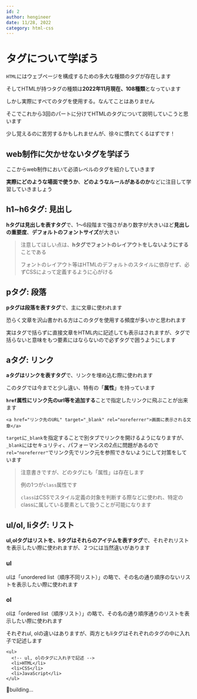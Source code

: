 ```yaml
---
id: 2
author: hengineer
date: 11/28, 2022
category: html-css
---
```


# タグについて学ぼう

`HTML`にはウェブページを構成するための多大な種類のタグが存在します

そしてHTMLが持つタグの種類は**2022年11月現在、108種類**となっています

しかし実際にすべてのタグを使用する。なんてことはありません

そこでこれから3回のパートに分けてHTMLのタグについて説明していこうと思います

少し覚えるのに苦労するかもしれませんが、徐々に慣れてくるはずです！

## web制作に欠かせないタグを学ぼう

ここからweb制作において必須レベルのタグを紹介していきます

**実際にどのような場面で使うか**、**どのようなルールがあるのか**などに注目して学習していきましょう

## h1~h6タグ: 見出し

**hタグは見出しを表すタグ**で、1～6段階まで強さがあり数字が大きいほど**見出しの重要度**、**デフォルトのフォントサイズ**が大きい

> 注意してほしい点は、**hタグでフォントのレイアウトをしないようにする**ことである
>
> フォントのレイアウト等はHTMLのデフォルトのスタイルに依存せず、必ずCSSによって定義するように心がける

## pタグ: 段落

**pタグは段落を表すタグ**で、主に文章に使われます

恐らく文章を沢山書かれる方はこのタグを使用する頻度が多いかと思われます

実はタグで括らずに直接文章をHTML内に記述しても表示はされますが、タグで括らないと意味をもつ要素にはならないので必ずタグで囲うようにします

## aタグ: リンク

**aタグはリンクを表すタグ**で、リンクを埋め込む際に使われます

このタグでは今までと少し違い、特有の「**属性**」を持っています

**`href`属性にリンク先のurl等を追加する**ことで指定したリンクに飛ぶことが出来ます

```html:html
<a href="リンク先のURL" target="_blank" rel="noreferrer">画面に表示される文章</a>
```

`target`に`_blank`を指定することで別タブでリンクを開けるようになりますが、`_blank`にはセキュリティ、パフォーマンスの2点に問題があるので`rel="noreferrer"`でリンク先でリンク元を参照できないようにして対策をしています

> 注意書きですが、どのタグにも「属性」は存在します
>
> 例の1つが`class`属性です
>
> `class`はCSSでスタイル定義の対象を判断する際などに使われ、特定のclassに属している要素として扱うことが可能になります

## ul/ol, liタグ: リスト

**ul,olタグはリストを、liタグはそれらのアイテムを表すタグ**で、それぞれリストを表示したい際に使われますが、２つには当然違いがあります

### ul

ulは「unordered list（順序不同リスト）」の略で、その名の通り順序のないリストを表示したい際に使われます

### ol

olは「ordered list（順序リスト）」の略で、その名の通り順序通りのリストを表示したい際に使われます

それぞれul, olの違いはありますが、両方ともliタグはそれぞれのタグの中に入れ子で記述します

```html:html
<ul>
  <!-- ul, olのタグに入れ子で記述 -->
  <li>HTML</li>
  <li>CSS</li>
  <li>JavaScript</li>
</ul>
```

🚧building...
